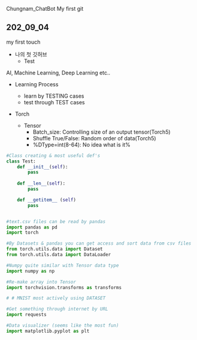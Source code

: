  Chungnam_ChatBot
My first git
## 202_09_04
my first touch
*  나의 첫 깃허브
    * Test

AI, Machine Learning, Deep Learning etc..
* Learning Process
    * learn by TESTING cases
    * test through TEST cases

* Torch
    * Tensor
        * Batch_size: Controlling size of an output tensor(Torch5)
        * Shuffle True/False: Random order of data(Torch5)
        * %DType=int(8-64): No idea what is it%

```python
#Class creating & most useful def's
class Test:
    def __init__(self):
        pass
    
    def __len__(self):
        pass

    def __getitem__ (self)
        pass


#text.csv files can be read by pandas
import pandas as pd
import torch

#By Datasets & pandas you can get access and sort data from csv files
from torch.utils.data import Dataset
from torch.utils.data import DataLoader

#Numpy quite similar with Tensor data type
import numpy as np

#Re-make array into Tensor
import torchvision.transforms as transforms

# # MNIST most actively using DATASET

#Get something through internet by URL
import requests

#Data visualizer (seems like the most fun)
import matplotlib.pyplot as plt
```

